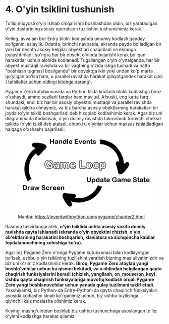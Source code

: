# 4. O'yin tsiklini tushunish

To'liq miqyosli o'yin ishlab chiqarishni boshlashdan oldin, biz yaratadigan o'yin dasturining asosiy operatsion tuzilishini tushunishimiz kerak.

Keling, avvalam bor Entry blokli kodlashda umumiy kodlash qanday bo'lganini eslaylik. Odatda, birinchi navbatda, ekranda paydo bo'ladigan bir yoki bir nechta asosiy belgilar obyektlari chaqiriladi va ekranga joylashtiriladi, so'ngra har bir obyekt o'yinda bajarishi kerak bo'lgan harakatlar uchun alohida kodlanadi. Tugallangan o'yin o'ynalganda, har bir obyekt mustaqil ravishda va bir vaqtning o'zida ishga tushadi va hatto "boshlash tugmasi bosilganda" bir obyektga ikki yoki undan ko'p marta qo'yilgan bo'lsa ham, u parallel ravishda harakat qilayotgandek harakat qildi ( [tafsilotlar uchun oldingi kitobga qarang](https://jjlee.gitbook.io/entry-python/paradigm/4.1-serial-parallel)).

Pygame Zero kutubxonasida va Python tilida kodlash blokli kodlashga biroz o'xshaydi, ammo sezilarli farqlar ham mavjud. Afsuski, eng katta farq shundaki, endi biz har bir asosiy obyektni mustaqil va parallel ravishda harakat qildira olmaymiz, va biz barcha asosiy obektlarning harakatlari bir joyda (o'yin tsikli) boshqariladi deb hisoblab kodlashimiz kerak. Agar biz uni diagrammada ifodalasak, o'yin doimiy ravishda takrorlanib turuvchi cheksiz tsiklda (o'yin tsikli deb ataladi, chunki u o'yinlar uchun maxsus ishlatiladigan halqaga o'xshash) bajariladi:

<figure><img src=".gitbook/assets/image (17).png" alt=""><figcaption><p>Manba: <a href="https://inventwithpython.com/pygame/chapter2.html">https://inventwithpython.com/pygame/chapter2.html</a></p></figcaption></figure>

Rasmda tasvirlanganidek, **o'yin tsiklida uchta asosiy vazifa doimiy ravishda qayta ishlanadi (ekranda o'yin obyektini chizish, o'yin ob'ektlarining harakatini boshqarish, klaviatura va sichqoncha kabilar foydalanuvchining xohishiga ko'ra).**

Agar biz Pygame Zero o'rniga Pygame kutubxonasi bilan kodlayotgan bo'lsak, ushbu o'yin tsiklining tuzilishini yaratish bizning mas'uliyatimizdir va biz uni o'zimiz kodlashimiz kerak. **Biroq, Pygame Zero ataylab yangi boshlo'vchilar uchun bu qismni bekitadi, va u oldindan belgilangan qayta chaqirish funksiyalarini beradi (chizish, yangilash, on\_mouse/on\_key). Ushbu qayta chaqirish funksiyalariga muvofiq kodlash orqali Pygame Zero yangi boshlanuvchilar uchun yanada qulay tuzilmani taklif etadi.** Yaxshiyamki, biz Python-da Entry-Python-da qayta chaqirich funksiyalari asosida kodlashni sinab ko'rganimiz uchun, biz ushbu tuzilishga qiyinchiliksiz moslasha olishimiz kerak.

Keyingi mashg'ulotdan boshlab biz ushbu tushunchaga asoslangan to'liq o'yinni kodlashga harakat qilamiz.
